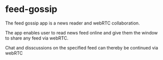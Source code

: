 # feed-gossip

The feed gossip app is a news reader and webRTC collaboration.

The app enables user to read news feed online and give them the window to share any feed via webRTC. 

Chat and disscussions on the specified feed can thereby be continued via webRTC 